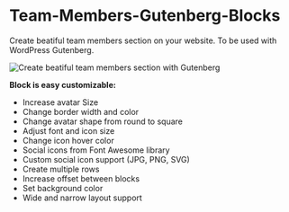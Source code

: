 # Team-Members-Gutenberg-Blocks

Create beatiful team members section on your website. 
To be used with WordPress Gutenberg.


![Create beatiful team members section with Gutenberg](https://kenzap.com/website/img/screenshot-1.png)

<b>Block is easy customizable:</b>

<ul>
<li>Increase avatar Size</li>
<li>Change border width and color</li>
<li>Change avatar shape from round to square</li>
<li>Adjust font and icon size</li>
<li>Change icon hover color</li>
<li>Social icons from Font Awesome library</li>
<li>Custom social icon support (JPG, PNG, SVG)</li>
<li>Create multiple rows</li>
<li>Increase offset between blocks</li>
<li>Set background color</li>
<li>Wide and narrow layout support</li>
</ul>
